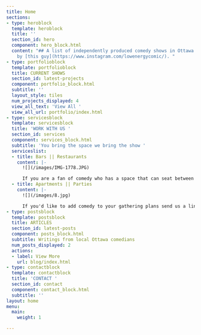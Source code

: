 ```yaml
---
title: Home
sections:
- type: heroblock
  template: heroblock
  title: ''
  section_id: hero
  component: hero_block.html
  content: "## A list of independently produced comedy shows in Ottawa maintained
    by [this guy](https://www.instagram.com/lowenergycomic/). "
- type: portfolioblock
  template: portfolioblock
  title: CURRENT SHOWS
  section_id: latest-projects
  component: portfolio_block.html
  subtitle: ''
  layout_style: tiles
  num_projects_displayed: 4
  view_all_text: 'View All '
  view_all_url: portfolio/index.html
- type: servicesblock
  template: servicesblock
  title: 'WORK WITH US '
  section_id: services
  component: services_block.html
  subtitle: 'You bring the space we bring the show '
  serviceslist:
  - title: Bars || Restaurants
    content: |-
      ![](/images/IMG-1778.JPG)

      If you are a fan of comedy who has a space that can seat between 10 - 100 people and are interested in performing arts patronage feel free to contact us using the form
  - title: Apartments || Parties
    content: |-
      ![](/images/8.jpg)

      If you'd like to add comedy to your gathering plans send us a line to learn how it would work
- type: postsblock
  template: postsblock
  title: ARTICLES
  section_id: latest-posts
  component: posts_block.html
  subtitle: Writings from local Ottawa comedians
  num_posts_displayed: 2
  actions:
  - label: View More
    url: blog/index.html
- type: contactblock
  template: contactblock
  title: 'CONTACT '
  section_id: contact
  component: contact_block.html
  subtitle: ''
layout: home
menu:
  main:
    weight: 1

---
```

